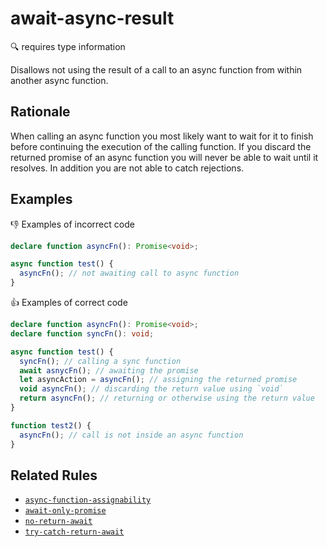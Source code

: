 # await-async-result

:mag: requires type information

Disallows not using the result of a call to an async function from within another async function.

## Rationale

When calling an async function you most likely want to wait for it to finish before continuing the execution of the calling function. If you discard the returned promise of an async function you will never be able to wait until it resolves. In addition you are not able to catch rejections.

## Examples

:thumbsdown: Examples of incorrect code

```ts
declare function asyncFn(): Promise<void>;

async function test() {
  asyncFn(); // not awaiting call to async function
}
```

:thumbsup: Examples of correct code

```ts
declare function asyncFn(): Promise<void>;
declare function syncFn(): void;

async function test() {
  syncFn(); // calling a sync function
  await asnycFn(); // awaiting the promise
  let asyncAction = asyncFn(); // assigning the returned promise
  void asyncFn(); // discarding the return value using `void`
  return asyncFn(); // returning or otherwise using the return value
}

function test2() {
  asyncFn(); // call is not inside an async function
}
```

## Related Rules

* [`async-function-assignability`](async-function-assignability.md)
* [`await-only-promise`](await-only-promise.md)
* [`no-return-await`](no-return-await.md)
* [`try-catch-return-await`](try-catch-return-await.md)

